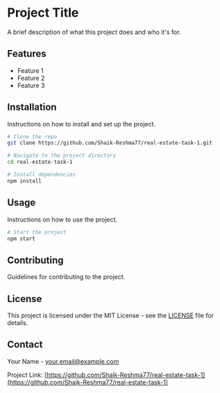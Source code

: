 # Project Title

A brief description of what this project does and who it's for.

## Features

- Feature 1
- Feature 2
- Feature 3

## Installation

Instructions on how to install and set up the project.

```bash
# Clone the repo
git clone https://github.com/Shaik-Reshma77/real-estate-task-1.git

# Navigate to the project directory
cd real-estate-task-1

# Install dependencies
npm install
```

## Usage

Instructions on how to use the project.

```bash
# Start the project
npm start
```

## Contributing

Guidelines for contributing to the project.

## License

This project is licensed under the MIT License - see the [LICENSE](LICENSE) file for details.

## Contact

Your Name - [your.email@example.com](reshmabegumshaik90gmail.com)

Project Link: [https://github.com/Shaik-Reshma77/real-estate-task-1](https://github.com/Shaik-Reshma77/real-estate-task-1)
